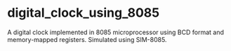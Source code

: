# digital_clock_using_8085
A digital clock implemented in 8085 microprocessor using BCD format and memory-mapped registers. Simulated using SIM-8085.
